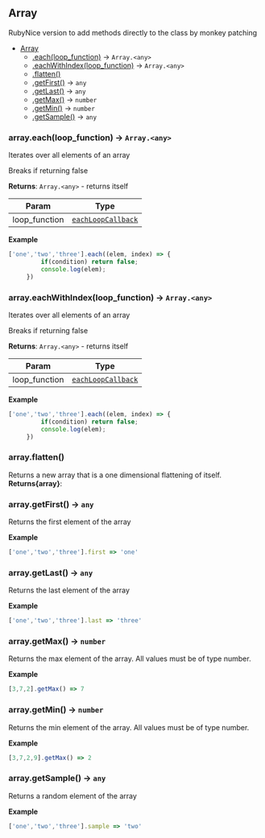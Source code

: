 <a name="String"></a>

## Array
RubyNice version to add methods directly to the class by monkey patching

* [Array](#Array)
    * [.each(loop_function)](#Array+each) &rarr; <code>Array.&lt;any&gt;</code>
    * [.eachWithIndex(loop_function)](#Array+eachWithIndex) &rarr; <code>Array.&lt;any&gt;</code>
    * [.flatten()](#Array+flatten)
    * [.getFirst()](#Array+getFirst) &rarr; <code>any</code>
    * [.getLast()](#Array+getLast) &rarr; <code>any</code>
    * [.getMax()](#Array+getMax) &rarr; <code>number</code>
    * [.getMin()](#Array+getMin) &rarr; <code>number</code>
    * [.getSample()](#Array+getSample) &rarr; <code>any</code>

<a name="Array+each"></a>

### array.each(loop_function) &rarr; <code>Array.&lt;any&gt;</code>
Iterates over all elements of an array

Breaks if returning false

**Returns**: <code>Array.&lt;any&gt;</code> - returns itself  

| Param | Type |
| --- | --- |
| loop_function | [<code>eachLoopCallback</code>](#eachLoopCallback) | 


**Example**
```js
['one','two','three'].each((elem, index) => {
         if(condition) return false;
         console.log(elem);
     })
```
<a name="Array+eachWithIndex"></a>

### array.eachWithIndex(loop_function) &rarr; <code>Array.&lt;any&gt;</code>
Iterates over all elements of an array

Breaks if returning false

**Returns**: <code>Array.&lt;any&gt;</code> - returns itself  

| Param | Type |
| --- | --- |
| loop_function | [<code>eachLoopCallback</code>](#eachLoopCallback) | 


**Example**
```js
['one','two','three'].each((elem, index) => {
         if(condition) return false;
         console.log(elem);
     })
```
<a name="Array+flatten"></a>

### array.flatten()
Returns a new array that is a one dimensional flattening of itself.
**Returns{array}**:   
<a name="Array+getFirst"></a>

### array.getFirst() &rarr; <code>any</code>
Returns the first element of the array

**Example**
```js
['one','two','three'].first => 'one'
```
<a name="Array+getLast"></a>

### array.getLast() &rarr; <code>any</code>
Returns the last element of the array

**Example**
```js
['one','two','three'].last => 'three'
```
<a name="Array+getMax"></a>

### array.getMax() &rarr; <code>number</code>
Returns the max element of the array. All values must be of type number.

**Example**
```js
[3,7,2].getMax() => 7
```
<a name="Array+getMin"></a>

### array.getMin() &rarr; <code>number</code>
Returns the min element of the array. All values must be of type number.

**Example**
```js
[3,7,2,9].getMax() => 2
```
<a name="Array+getSample"></a>

### array.getSample() &rarr; <code>any</code>
Returns a random element of the array

**Example**
```js
['one','two','three'].sample => 'two'
```
